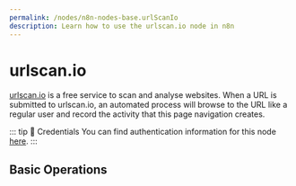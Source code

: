 ```yaml
---
permalink: /nodes/n8n-nodes-base.urlScanIo
description: Learn how to use the urlscan.io node in n8n
---
```


# urlscan.io

[urlscan.io](https://urlscan.io/) is a free service to scan and analyse websites. When a URL is submitted to urlscan.io, an automated process will browse to the URL like a regular user and record the activity that this page navigation creates.

::: tip 🔑 Credentials
You can find authentication information for this node [here](../../../credentials/UrlScanIo/README.md).
:::

## Basic Operations

<Resource node="n8n-nodes-base.urlScanIo" />